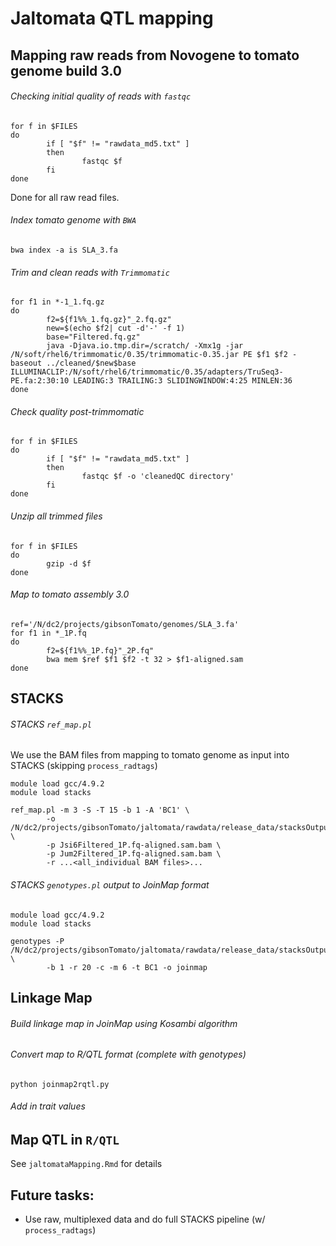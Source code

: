 # Jaltomata QTL mapping

## Mapping raw reads from Novogene to tomato genome build 3.0

###### Checking initial quality of reads with `fastqc`
```
for f in $FILES
do
        if [ "$f" != "rawdata_md5.txt" ]
        then
                fastqc $f
        fi
done
```
Done for all raw read files.

###### Index tomato genome with `BWA`
```
bwa index -a is SLA_3.fa
```

###### Trim and clean reads with `Trimmomatic`
```
for f1 in *-1_1.fq.gz
do
        f2=${f1%%_1.fq.gz}"_2.fq.gz"
        new=$(echo $f2| cut -d'-' -f 1)
        base="Filtered.fq.gz"
        java -Djava.io.tmp.dir=/scratch/ -Xmx1g -jar /N/soft/rhel6/trimmomatic/0.35/trimmomatic-0.35.jar PE $f1 $f2 -baseout ../cleaned/$new$base ILLUMINACLIP:/N/soft/rhel6/trimmomatic/0.35/adapters/TruSeq3-PE.fa:2:30:10 LEADING:3 TRAILING:3 SLIDINGWINDOW:4:25 MINLEN:36
done
```

###### Check quality post-trimmomatic

```
for f in $FILES
do
        if [ "$f" != "rawdata_md5.txt" ]
        then
                fastqc $f -o 'cleanedQC directory'
        fi
done
```

###### Unzip all trimmed files

```
for f in $FILES
do
        gzip -d $f
done
```
###### Map to tomato assembly 3.0

```
ref='/N/dc2/projects/gibsonTomato/genomes/SLA_3.fa'
for f1 in *_1P.fq
do
        f2=${f1%%_1P.fq}"_2P.fq"
        bwa mem $ref $f1 $f2 -t 32 > $f1-aligned.sam
done
```


## STACKS

###### STACKS `ref_map.pl`
We use the BAM files from mapping to tomato genome as input into STACKS (skipping `process_radtags`)
```
module load gcc/4.9.2
module load stacks

ref_map.pl -m 3 -S -T 15 -b 1 -A 'BC1' \
        -o /N/dc2/projects/gibsonTomato/jaltomata/rawdata/release_data/stacksOutput \
        -p Jsi6Filtered_1P.fq-aligned.sam.bam \
        -p Jum2Filtered_1P.fq-aligned.sam.bam \
        -r ...<all_individual BAM files>...
```

###### STACKS `genotypes.pl` output to JoinMap format
```
module load gcc/4.9.2
module load stacks

genotypes -P /N/dc2/projects/gibsonTomato/jaltomata/rawdata/release_data/stacksOutput \
        -b 1 -r 20 -c -m 6 -t BC1 -o joinmap

```

## Linkage Map
###### Build linkage map in JoinMap using Kosambi algorithm

###### Convert map to R/QTL format (complete with genotypes)
```
python joinmap2rqtl.py
```

###### Add in trait values

## Map QTL in `R/QTL`

See `jaltomataMapping.Rmd` for details


## Future tasks:

- Use raw, multiplexed data and do full STACKS pipeline (w/ `process_radtags`)
